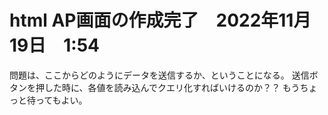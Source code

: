 # html AP画面の作成完了　2022年11月19日　1:54
問題は、ここからどのようにデータを送信するか、ということになる。
送信ボタンを押した時に、各値を読み込んでクエリ化すればいけるのか？？
もうちょっと待ってもよい。
